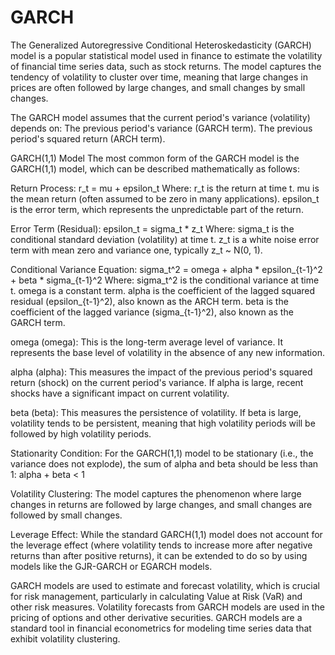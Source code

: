 # GARCH

The Generalized Autoregressive Conditional Heteroskedasticity (GARCH) model is a popular statistical model used in finance to estimate the volatility of financial time series data, such as stock returns. The model captures the tendency of volatility to cluster over time, meaning that large changes in prices are often followed by large changes, and small changes by small changes.

The GARCH model assumes that the current period's variance (volatility) depends on:
The previous period's variance (GARCH term).
The previous period's squared return (ARCH term).

GARCH(1,1) Model
The most common form of the GARCH model is the GARCH(1,1) model, which can be described mathematically as follows:


Return Process:
r_t = mu + epsilon_t
Where:
r_t is the return at time t.
mu is the mean return (often assumed to be zero in many applications).
epsilon_t is the error term, which represents the unpredictable part of the return.

Error Term (Residual):
epsilon_t = sigma_t * z_t
Where:
sigma_t is the conditional standard deviation (volatility) at time t.
z_t is a white noise error term with mean zero and variance one, typically z_t ~ N(0, 1).

Conditional Variance Equation:
sigma_t^2 = omega + alpha * epsilon_{t-1}^2 + beta * sigma_{t-1}^2
Where:
sigma_t^2 is the conditional variance at time t.
omega is a constant term.
alpha is the coefficient of the lagged squared residual (epsilon_{t-1}^2), also known as the ARCH term.
beta is the coefficient of the lagged variance (sigma_{t-1}^2), also known as the GARCH term.

omega (omega): This is the long-term average level of variance. It represents the base level of volatility in the absence of any new information.

alpha (alpha): This measures the impact of the previous period's squared return (shock) on the current period's variance. If alpha is large, recent shocks have a significant impact on current volatility.

beta (beta): This measures the persistence of volatility. If beta is large, volatility tends to be persistent, meaning that high volatility periods will be followed by high volatility periods.


Stationarity Condition: For the GARCH(1,1) model to be stationary (i.e., the variance does not explode), the sum of alpha and beta should be less than 1:
alpha + beta < 1

Volatility Clustering: The model captures the phenomenon where large changes in returns are followed by large changes, and small changes are followed by small changes.

Leverage Effect: While the standard GARCH(1,1) model does not account for the leverage effect (where volatility tends to increase more after negative returns than after positive returns), it can be extended to do so by using models like the GJR-GARCH or EGARCH models.


GARCH models are used to estimate and forecast volatility, which is crucial for risk management, particularly in calculating Value at Risk (VaR) and other risk measures. Volatility forecasts from GARCH models are used in the pricing of options and other derivative securities. GARCH models are a standard tool in financial econometrics for modeling time series data that exhibit volatility clustering.
